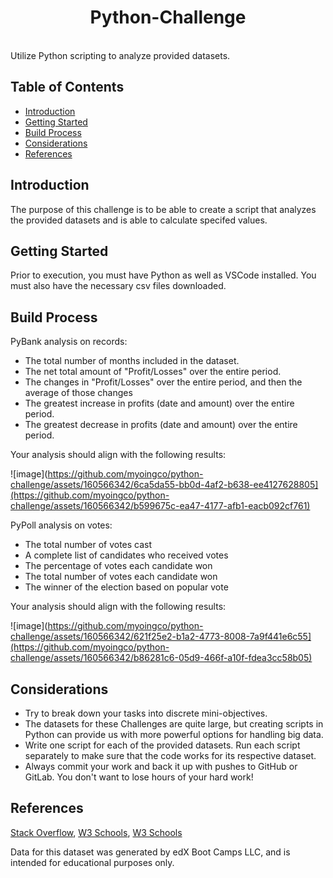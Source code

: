 <h1 align="center"> Python-Challenge </h1> <br>
Utilize Python scripting to analyze provided datasets.

## Table of Contents

- [Introduction](#introduction)
- [Getting Started](#getting-started)
- [Build Process](#build-process)
- [Considerations](#considerations)
- [References](#references)


## Introduction

The purpose of this challenge is to be able to create a script that analyzes the provided datasets and is able to calculate specifed values.


## Getting Started

Prior to execution, you must have Python as well as VSCode installed. You must also have the necessary csv files downloaded.


## Build Process

PyBank analysis on records:
- The total number of months included in the dataset.
- The net total amount of "Profit/Losses" over the entire period.
- The changes in "Profit/Losses" over the entire period, and then the average of those changes
- The greatest increase in profits (date and amount) over the entire period.
- The greatest decrease in profits (date and amount) over the entire period.

Your analysis should align with the following results:

  ![image](https://github.com/myoingco/python-challenge/assets/160566342/6ca5da55-bb0d-4af2-b638-ee4127628805](https://github.com/myoingco/python-challenge/assets/160566342/b599675c-ea47-4177-afb1-eacb092cf761)

PyPoll analysis on votes:
- The total number of votes cast
- A complete list of candidates who received votes
- The percentage of votes each candidate won
- The total number of votes each candidate won
- The winner of the election based on popular vote

Your analysis should align with the following results:

  ![image](https://github.com/myoingco/python-challenge/assets/160566342/621f25e2-b1a2-4773-8008-7a9f441e6c55](https://github.com/myoingco/python-challenge/assets/160566342/b86281c6-05d9-466f-a10f-fdea3cc58b05)


## Considerations

- Try to break down your tasks into discrete mini-objectives.
- The datasets for these Challenges are quite large, but creating scripts in Python can provide us with more powerful options for handling big data.
- Write one script for each of the provided datasets. Run each script separately to make sure that the code works for its respective dataset.
- Always commit your work and back it up with pushes to GitHub or GitLab. You don't want to lose hours of your hard work!


## References

[Stack Overflow](https://stackoverflow.com/questions/24154232/vba-to-select-all-columns-in-a-worksheet-and-auto-adjust-all-columns-width-in-ex),
[W3 Schools](https://www.w3schools.com/python/gloss_python_elif.asp),
[W3 Schools](https://www.w3schools.com/python/python_conditions.asp)

Data for this dataset was generated by edX Boot Camps LLC, and is intended for educational purposes only.
